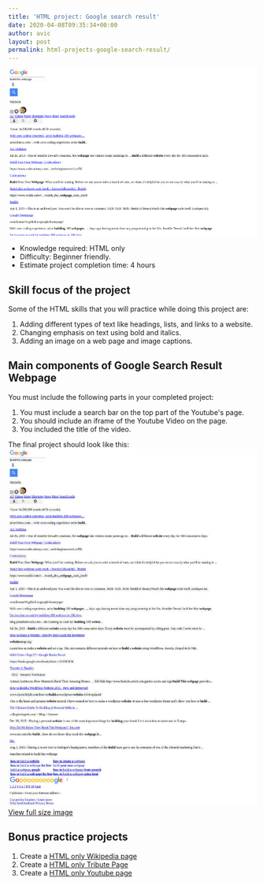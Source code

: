 ```yaml
---
title: 'HTML project: Google search result'
date: 2020-04-08T09:35:34+00:00
author: avic
layout: post
permalink: html-projects-google-search-result/
---
```

<img src="/public/2020/google-search-result-main-image.jpg" alt="Partial screenshot image of HTML version google search result">
<ul>
  <li>
    Knowledge required: HTML only
  </li>
  <li>
    Difficulty: Beginner friendly.
  </li>
  <li>
    Estimate project completion time: 4 hours
  </li>
</ul>

## Skill focus of the project

Some of the HTML skills that you will practice while doing this project are:

<ol>
  <li>
    Adding different types of text like headings, lists, and links to a website.
  </li>
  <li>
    Changing emphasis on text using bold and italics.
  </li>
  <li>
    Adding an image on a web page and image captions.
  </li>
</ol>

## Main components of Google Search Result Webpage

You must include the following parts in your completed project:
<ol>
  <li>
    You must include a search bar on the top part of the Youtube's page.
  </li>
  <li>
    You should include an iframe of the Youtube Video on the page.
  </li>
  <li>
    You included the title of the video.
  </li>
</ol>

The final project should look like this:
<img src="/public/2020/google-search-result.jpg" alt="full screenshot image of HTML version google search result">
<a href="https://raw.githubusercontent.com/avicndugu/practice-projects-html/master/screenshots/screencapture-htmlpreview-github-io-2020-04-02-14_05_47.jpg">View full size image</a>

## Bonus practice projects
<ol>
  <li>
    Create a <a href="/html-project-wikipedia/">HTML only Wikipedia page</a>
  </li>
  <li>
    Create a <a href="/html-projects-tribute-page/">HTML only Tribute Page</a>
  </li>
  <li>
    Create a <a href="/html-projects-youtube-page/">HTML only Youtube page</a>
  </li>
</ol>